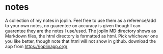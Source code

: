 # notes
A collection of my notes in joplin. Feel free to use them as a reference/add to your own notes, no guarentee on accuracy is given though I can guarentee they are the notes I use/used. The joplin MD directory shows as Markdown files, the html directory is formatted as html. Pick whichever one you like better, though note that html will not show in github. download the app from https://joplinapp.org/
